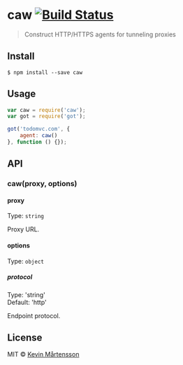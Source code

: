# caw [![Build Status](https://travis-ci.org/kevva/caw.svg?branch=master)](https://travis-ci.org/kevva/caw)

> Construct HTTP/HTTPS agents for tunneling proxies


## Install

```
$ npm install --save caw
```


## Usage

```js
var caw = require('caw');
var got = require('got');

got('todomvc.com', {
	agent: caw()
}, function () {});
```


## API

### caw(proxy, options)

#### proxy

Type: `string`

Proxy URL.

#### options

Type: `object`

##### protocol

Type: 'string'  
Default: 'http'

Endpoint protocol.


## License

MIT © [Kevin Mårtensson](http://github.com/kevva)
